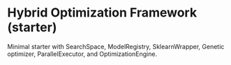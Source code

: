 # Hybrid Optimization Framework (starter)

Minimal starter with SearchSpace, ModelRegistry, SklearnWrapper, Genetic optimizer, ParallelExecutor, and OptimizationEngine.
